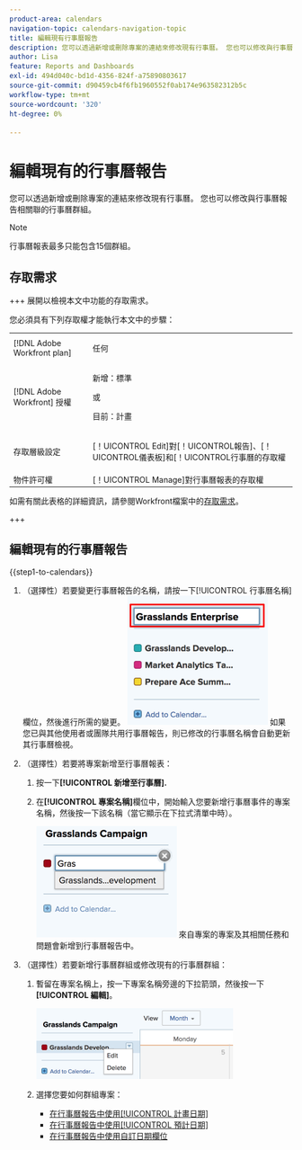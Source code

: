 ```yaml
---
product-area: calendars
navigation-topic: calendars-navigation-topic
title: 編輯現有行事曆報告
description: 您可以透過新增或刪除專案的連結來修改現有行事曆。 您也可以修改與行事曆報告相關聯的行事曆群組。
author: Lisa
feature: Reports and Dashboards
exl-id: 494d040c-bd1d-4356-824f-a75890803617
source-git-commit: d90459cb4f6fb1960552f0ab174e963582312b5c
workflow-type: tm+mt
source-wordcount: '320'
ht-degree: 0%

---
```


# 編輯現有的行事曆報告

您可以透過新增或刪除專案的連結來修改現有行事曆。 您也可以修改與行事曆報告相關聯的行事曆群組。

>[!NOTE]
>
>行事曆報表最多只能包含15個群組。

## 存取需求

+++ 展開以檢視本文中功能的存取需求。

您必須具有下列存取權才能執行本文中的步驟：

<table style="table-layout:auto"> 
 <col> 
 </col> 
 <col> 
 </col> 
 <tbody> 
  <tr> 
   <td role="rowheader">[!DNL Adobe Workfront plan]</td> 
   <td> <p>任何</p> </td> 
  </tr> 
  <tr> 
   <td role="rowheader">[!DNL Adobe Workfront] 授權</td> 
   <td><p>新增：標準</p>
       <p>或</p>
       <p>目前：計畫</p></td> 
  </tr> 
  <tr> 
   <td role="rowheader">存取層級設定</td> 
   <td> <p>[！UICONTROL Edit]對[！UICONTROL報告]、[！UICONTROL儀表板]和[！UICONTROL行事曆的存取權</p></td> 
  </tr> 
  <tr> 
   <td role="rowheader">物件許可權</td> 
   <td>[！UICONTROL Manage]對行事曆報表的存取權</td> 
  </tr> 
 </tbody> 
</table>

如需有關此表格的詳細資訊，請參閱Workfront檔案中的[存取需求](/help/quicksilver/administration-and-setup/add-users/access-levels-and-object-permissions/access-level-requirements-in-documentation.md)。

+++

## 編輯現有的行事曆報告

{{step1-to-calendars}}

1. （選擇性）若要變更行事曆報告的名稱，請按一下[!UICONTROL 行事曆名稱]欄位，然後進行所需的變更。
   ![變更報表名稱](assets/titlechange-250x230.png)
如果您已與其他使用者或團隊共用行事曆報告，則已修改的行事曆名稱會自動更新其行事曆檢視。

1. （選擇性）若要將專案新增至行事曆報表：

   1. 按一下&#x200B;**[!UICONTROL 新增至行事曆].**
   1. 在&#x200B;**[!UICONTROL 專案名稱]**&#x200B;欄位中，開始輸入您要新增行事曆事件的專案名稱，然後按一下該名稱（當它顯示在下拉式清單中時）。

      ![選取專案名稱](assets/calendar-project-name.png)
來自專案的專案及其相關任務和問題會新增到行事曆報告中。

1. （選擇性）若要新增行事曆群組或修改現有的行事曆群組：

   1. 暫留在專案名稱上，按一下專案名稱旁邊的下拉箭頭，然後按一下&#x200B;**[!UICONTROL 編輯]**。

      ![編輯行事曆群組](assets/editcalendergroup-350x126.png)

   1. 選擇您要如何群組專案：

      * [在行事曆報告中使用[!UICONTROL 計畫日期]](../../../reports-and-dashboards/reports/calendars/use-planned-dates.md)
      * [在行事曆報告中使用[!UICONTROL 預計日期]](../../../reports-and-dashboards/reports/calendars/use-projected-dates.md)
      * [在行事曆報告中使用自訂日期欄位](../../../reports-and-dashboards/reports/calendars/use-custom-dates.md)
